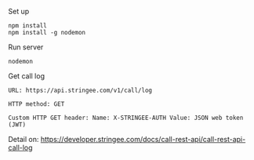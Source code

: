 Set up

```
npm install
npm install -g nodemon
```

Run server

```
nodemon
```

Get call log

```
URL: https://api.stringee.com/v1/call/log

HTTP method: GET

Custom HTTP GET header: Name: X-STRINGEE-AUTH Value: JSON web token (JWT)
```

Detail on: https://developer.stringee.com/docs/call-rest-api/call-rest-api-call-log

